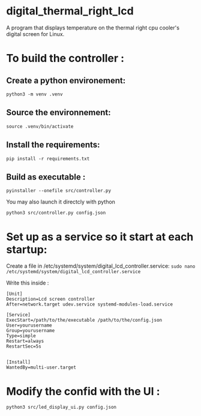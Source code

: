 # digital_thermal_right_lcd
A program that displays temperature on the thermal right cpu cooler's digital screen for Linux.

# To build the controller :

## Create a python environement:
`python3 -m venv .venv`

## Source the environnement:
`source .venv/bin/activate`

## Install the requirements:
`pip install -r requirements.txt`

## Build as executable : 
`pyinstaller --onefile src/controller.py`

You may also launch it directcly with python

`python3 src/controller.py config.json`

# Set up as a service so it start at each startup: 
Create a file in /etc/systemd/system/digital_lcd_controller.service:
`sudo nano /etc/systemd/system/digital_lcd_controller.service`

Write this inside :
```
[Unit]
Description=Lcd screen controller
After=network.target udev.service systemd-modules-load.service

[Service]
ExecStart=/path/to/the/executable /path/to/the/config.json
User=yourusername
Group=yourusername
Type=simple
Restart=always
RestartSec=5s


[Install]
WantedBy=multi-user.target
```

#  Modify the confid with the UI :

`python3 src/led_display_ui.py config.json`
